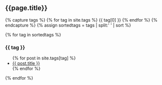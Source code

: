 <h2>{{page.title}}</h2>

{% capture tags %}
  {% for tag in site.tags %}
    {{ tag[0] }}
  {% endfor %}
{% endcapture %}
{% assign sortedtags = tags | split:' ' | sort %}

{% for tag in sortedtags %}
  <h3 id="{{ tag | escape }}">{{ tag }}</h3>
  <ul>
  {% for post in site.tags[tag] %}
    <li><a href="{{site.baseurl}}{{ post.url }}">{{ post.title }}</a></li>
  {% endfor %}
  </ul>
{% endfor %}
